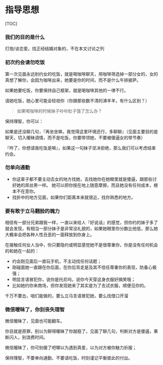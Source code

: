 # 指导思想

\[TOC]

### 我们的目的是什么

打炮/谈恋爱。找正经结婚对象的，不在本文讨论之列

### 初次约会请勿吃饭

第一次见面永远别约女的吃饭，就是喝咖啡聊天，用咖啡筛选掉一部分女的，女的真想了解你，会因为咖啡出来，她要是你的时间，而不是什么牛排披萨。

如果她要吃饭，你要保持自己框架，就是喝咖啡其他的一律不行。

请她吃饭，她心里可能会轻视你（你跟那些数不清的沸羊羊，有什么区别？）

> 如果喝咖啡的时候妹子吵吵肚子饿了怎么办？

保持理智，你可以：

如果是还没聊几句，『再坐坐嘛，我觉得这里环境还行，多聊聊』（见面主要目的是聊天，切入暧昧调情，而不是吃饭，你要带领她，不要被傻逼女的带节奏）

『咋了，你想请我吃饭是嘛』，如果这一句妹子坚决拒绝，那么我们可以考虑结束约会。

### 勿单向通勤

* 你这辈子都不要主动去女的地方找她，去找她你在她眼里就是傻逼，跟那些讨好她的屌丝男一样。 她可以把你按在地上随意摩擦，而且她没有任何成本，根本不在意你。
* 找折中的地方见面，如果你们距离本来就很近，找你熟悉的地方。

### 要有敢于立马翻脸的魄力

相信有一部分兄弟跟我一样，一直以来给人『好说话』的感觉，但你约的妹子多了就会发现，有相当一部分妹子是非常没礼貌的，如果她眼里你分数比他低，那么她大概率会把各种人性丑恶的一面释放到你身上。

在接触任何女人当中，你只要隐约或明显感觉她不是很尊重你，你是没有任何机会的和她在一起的：

* 约会刚见面后一直玩手机，不主动找任何话题；
* 刚碰面她一直跟在你后面，在你后背走是及其不信任尊重你的表现，防备心极强；
* 明显言语冒犯你，说你是托尼吗，说你今天穿这身衣服好搞笑哦；
* 比如她约你来商场，但你发现她来了其实是为了去试衣服，顺便见你的。

千万不要怂，咱们能做的，要么立马言语冒犯她，要么找借口开溜

### 微信暧昧了，你别丧失理智

微信暧昧了，见面也可能翻车。

你丑就是原罪，别以为聊得暧昧了你就稳了，见面了聊几句，判断对方是傻逼，果断闪人，别浪费时间。

微信暧昧了，你可别傻了吧唧以为遇到真爱，以为对方被你魅力折服；

保持理智，不要单向通勤、不要请吃饭，时刻谨记平衡彼此的付出。

###
